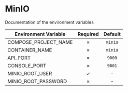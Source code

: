 # MinIO

Documentation of the environment variables

| Environment Variable | Required | Default |
|----------------------|:--------:|:-------:|
| COMPOSE_PROJECT_NAME | &cross; | `minio` |
| CONTAINER_NAME | &cross; | `minio` |
| API_PORT | &cross; | `9000` |
| CONSOLE_PORT | &cross; | `9001` |
| MINIO_ROOT_USER | &check; | - |
| MINIO_ROOT_PASSWORD | &cross; | - |
